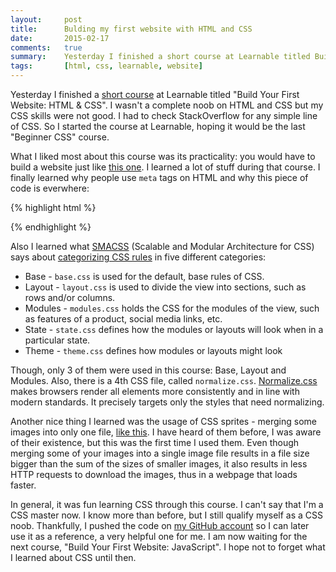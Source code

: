 ```yaml
---
layout:     post
title:      Bulding my first website with HTML and CSS
date:       2015-02-17
comments:   true
summary:    Yesterday I finished a short course at Learnable titled Build Your First Website - HTML & CSS
tags:       [html, css, learnable, website]
---
```


<p>
Yesterday I finished a <a href="http://goo.gl/6PuJD4" target="_blank">short course</a> at Learnable titled "Build Your First Website: HTML & CSS". I wasn't a complete noob on HTML and CSS but my CSS skills were not good. I had to check StackOverflow for any simple line of CSS. So I started the course at Learnable, hoping it would be the last "Beginner CSS" course.
</p>

What I liked most about this course was its practicality: you would have to build a website just like <a href="http://www.buildyourfirst.website/#" target="_blank">this one</a>. I learned a lot of stuff during that course. I finally learned why people use `meta` tags on HTML and why this piece of code is everwhere:

{% highlight html %}
<!-- [if il IE 9]>
  <script src="assets/js/html5.js"></script>
  <script src="assets/js/respond.js"></script>
<![endif]-->
{% endhighlight %}

Also I learned what <a href="https://smacss.com/" target="_blank">SMACSS</a> (Scalable and Modular Architecture for CSS) says about <a href="https://smacss.com/book/categorizing" target="_blank">categorizing CSS rules</a> in five different categories:

<ul>
<li>Base - <code>base.css</code> is used for the default, base rules of CSS.</li>
<li>Layout - <code>layout.css</code> is used to divide the view into sections, such as rows and/or columns.</li>
<li>Modules - <code>modules.css</code> holds the CSS for the modules of the view, such as features of a product, social media links, etc.</li>
<li>State - <code>state.css</code> defines how the modules or layouts will look when in a particular state.</li>
<li>Theme - <code>theme.css</code> defines how modules or layouts might look</li>
</ul>

Though, only 3 of them were used in this course: Base, Layout and Modules. Also, there is a 4th CSS file, called `normalize.css`. <a href="http://necolas.github.io/normalize.css/" target="_blank">Normalize.css</a> makes browsers render all elements more consistently and in line with modern standards. It precisely targets only the styles that need normalizing.

Another nice thing I learned was the usage of CSS sprites - merging some images into only one file, <a href="https://github.com/aziflaj/first-website-html-css/blob/master/assets/img/icon-sprite.png" target="_blank">like this</a>. I have heard of them before, I was aware of their existence, but this was the first time I used them. Even though merging some of your images into a single image file results in a file size bigger than the sum of the sizes of smaller images, it also results in less HTTP requests to download the images, thus in a webpage that loads faster.

In general, it was fun learning CSS through this course. I can't say that I'm a CSS master now. I know more than before, but I still qualify myself as a CSS noob. Thankfully, I pushed the code on <a href="https://github.com/aziflaj/first-website-html-css" target="_blank">my GitHub account</a> so I can later use it as a reference, a very helpful one for me. I am now waiting for the next course, "Build Your First Website: JavaScript". I hope not to forget what I learned about CSS until then.
